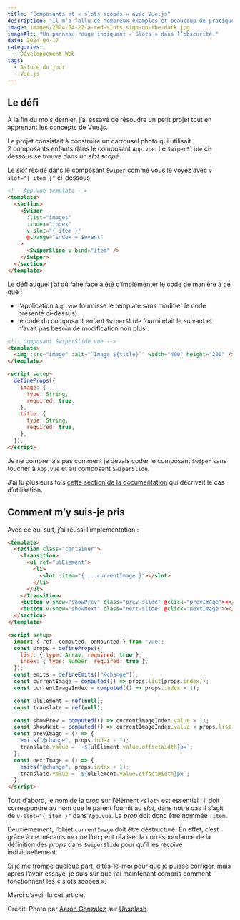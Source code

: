 ```yaml
---
title: "Composants et « slots scopés » avec Vue.js"
description: "Il m’a fallu de nombreux exemples et beaucoup de pratique pour comprendre les « slots ». Qu’il s’agisse de « slots » simples, de « slots » nommés ou de « slots scopés », vous découvrirez qu’il s’agit d’une fonctionnalité puissante dans Vue. C’est parti !"
image: images/2024-04-22-a-red-slots-sign-on-the-dark.jpg
imageAlt: "Un panneau rouge indiquant « Slots » dans l’obscurité."
date: 2024-04-17
categories:
  - Développement Web
tags:
  - Astuce du jour
  - Vue.js
---
```


## Le défi

À la fin du mois dernier, j’ai essayé de résoudre un petit projet tout en apprenant les concepts de Vue.js.

Le projet consistait à construire un carrousel photo qui utilisait 2 composants enfants dans le composant `App.vue`. Le `SwiperSlide` ci-dessous se trouve dans un _slot scopé_.

Le _slot_ réside dans le composant `Swiper` comme vous le voyez avec `v-slot="{ item }"` ci-dessous.

```html
<!-- App.vue template -->
<template>
  <section>
    <Swiper
      :list="images"
      :index="index"
      v-slot="{ item }"
      @change="index = $event"
    >
      <SwiperSlide v-bind="item" />
    </Swiper>
  </section>
</template>
```

Le défi auquel j’ai dû faire face a été d’implémenter le code de manière à ce que :

- l’application `App.vue` fournisse le template sans modifier le code présenté ci-dessus).
- le code du composant enfant `SwiperSlide` fourni était le suivant et n’avait pas besoin de modification non plus :

```html
<!-- Composant SwiperSlide.vue -->
<template>
  <img :src="image" :alt="`Image ${title}`" width="400" height="200" />
</template>

<script setup>
  defineProps({
    image: {
      type: String,
      required: true,
    },
    title: {
      type: String,
      required: true,
    },
  });
</script>
```

Je ne comprenais pas comment je devais coder le composant `Swiper` sans toucher à `App.vue` et au composant `SwiperSlide`.

J’ai lu plusieurs fois [cette section de la documentation](https://vuejs.org/guide/components/slots.html#scoped-slots) qui décrivait le cas d’utilisation.

## Comment m’y suis-je pris

Avec ce qui suit, j’ai réussi l’implémentation :

```html
<template>
  <section class="container">
    <Transition>
      <ul ref="ulElement">
        <li>
          <slot :item="{ ...currentImage }"></slot>
        </li>
      </ul>
    </Transition>
    <button v-show="showPrev" class="prev-slide" @click="prevImage"><</button>
    <button v-show="showNext" class="next-slide" @click="nextImage">></button>
  </section>
</template>

<script setup>
  import { ref, computed, onMounted } from "vue";
  const props = defineProps({
    list: { type: Array, required: true },
    index: { type: Number, required: true },
  });
  const emits = defineEmits(["@change"]);
  const currentImage = computed(() => props.list[props.index]);
  const currentImageIndex = computed(() => props.index + 1);

  const ulElement = ref(null);
  const translate = ref(null);

  const showPrev = computed(() => currentImageIndex.value > 1);
  const showNext = computed(() => currentImageIndex.value < props.list.length);
  const prevImage = () => {
    emits("@change", props.index - 1);
    translate.value = `-${ulElement.value.offsetWidth}px`;
  };
  const nextImage = () => {
    emits("@change", props.index + 1);
    translate.value = `${ulElement.value.offsetWidth}px`;
  };
</script>
```

Tout d’abord, le nom de la _prop_ sur l’élément `<slot>` est essentiel : il doit correspondre au nom que le parent fournit au _slot_, dans notre cas il s’agit de `v-slot="{ item }"` dans `App.vue`. La _prop_ doit donc être nommée `:item`.

Deuxièmement, l’objet `currentImage` doit être déstructuré. En effet, c’est grâce à ce mécanisme que l’on peut réaliser la correspondance de la définition des _props_ dans `SwiperSlide` pour qu’il les reçoive individuellement.

Si je me trompe quelque part, [dites-le-moi](../../../page/contactez-moi/index.md) pour que je puisse corriger, mais après l’avoir essayé, je suis sûr que j’ai maintenant compris comment fonctionnent les « slots scopés ».

Merci d’avoir lu cet article.

Crédit: Photo par [Aarón González](https://unsplash.com/@aarez?utm_content=creditCopyText&utm_medium=referral&utm_source=unsplash) sur [Unsplash](https://unsplash.com/photos/red-and-white-love-neon-light-signage-qyxcwb54yHk?utm_content=creditCopyText&utm_medium=referral&utm_source=unsplash).
